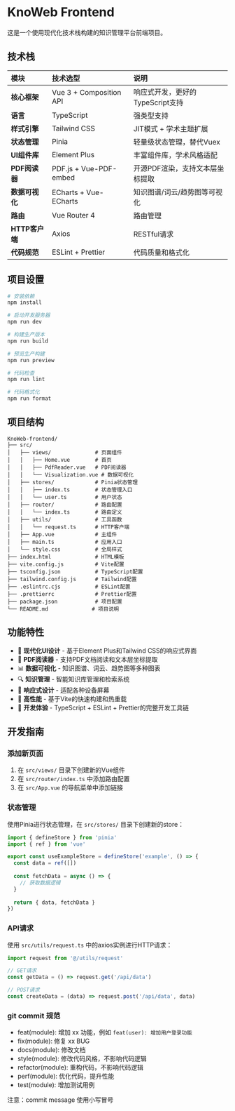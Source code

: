 # KnoWeb Frontend

这是一个使用现代化技术栈构建的知识管理平台前端项目。

## 技术栈

| 模块           | 技术选型                | 说明                                    |
| :------------- | :---------------------- | :-------------------------------------- |
| **核心框架**   | Vue 3 + Composition API | 响应式开发，更好的TypeScript支持        |
| **语言**       | TypeScript              | 强类型支持                              |
| **样式引擎**   | Tailwind CSS            | JIT模式 + 学术主题扩展                  |
| **状态管理**   | Pinia                   | 轻量级状态管理，替代Vuex                |
| **UI组件库**   | Element Plus            | 丰富组件库，学术风格适配                |
| **PDF阅读器**  | PDF.js + Vue-PDF-embed  | 开源PDF渲染，支持文本层坐标提取         |
| **数据可视化** | ECharts + Vue-ECharts   | 知识图谱/词云/趋势图等可视化            |
| **路由**       | Vue Router 4            | 路由管理                                |
| **HTTP客户端** | Axios                   | RESTful请求                             |
| **代码规范**   | ESLint + Prettier       | 代码质量和格式化                        |

## 项目设置

```bash
# 安装依赖
npm install

# 启动开发服务器
npm run dev

# 构建生产版本
npm run build

# 预览生产构建
npm run preview

# 代码检查
npm run lint

# 代码格式化
npm run format
```

## 项目结构

```
KnoWeb-frontend/
├── src/
│   ├── views/              # 页面组件
│   │   ├── Home.vue        # 首页
│   │   ├── PdfReader.vue   # PDF阅读器
│   │   └── Visualization.vue # 数据可视化
│   ├── stores/             # Pinia状态管理
│   │   ├── index.ts        # 状态管理入口
│   │   └── user.ts         # 用户状态
│   ├── router/             # 路由配置
│   │   └── index.ts        # 路由定义
│   ├── utils/              # 工具函数
│   │   └── request.ts      # HTTP客户端
│   ├── App.vue             # 主组件
│   ├── main.ts             # 应用入口
│   └── style.css           # 全局样式
├── index.html              # HTML模板
├── vite.config.js          # Vite配置
├── tsconfig.json           # TypeScript配置
├── tailwind.config.js      # Tailwind配置
├── .eslintrc.cjs           # ESLint配置
├── .prettierrc             # Prettier配置
├── package.json            # 项目配置
└── README.md              # 项目说明
```

## 功能特性

- 🎨 **现代化UI设计** - 基于Element Plus和Tailwind CSS的响应式界面
- 📖 **PDF阅读器** - 支持PDF文档阅读和文本层坐标提取
- 📊 **数据可视化** - 知识图谱、词云、趋势图等多种图表
- 🔍 **知识管理** - 智能知识库管理和检索系统
- 📱 **响应式设计** - 适配各种设备屏幕
- 🚀 **高性能** - 基于Vite的快速构建和热重载
- 🔧 **开发体验** - TypeScript + ESLint + Prettier的完整开发工具链

## 开发指南

### 添加新页面

1. 在 `src/views/` 目录下创建新的Vue组件
2. 在 `src/router/index.ts` 中添加路由配置
3. 在 `src/App.vue` 的导航菜单中添加链接

### 状态管理

使用Pinia进行状态管理，在 `src/stores/` 目录下创建新的store：

```typescript
import { defineStore } from 'pinia'
import { ref } from 'vue'

export const useExampleStore = defineStore('example', () => {
  const data = ref([])
  
  const fetchData = async () => {
    // 获取数据逻辑
  }
  
  return { data, fetchData }
})
```

### API请求

使用 `src/utils/request.ts` 中的axios实例进行HTTP请求：

```typescript
import request from '@/utils/request'

// GET请求
const getData = () => request.get('/api/data')

// POST请求
const createData = (data) => request.post('/api/data', data)
```

###  git commit 规范

- feat(module): 增加 xx 功能，例如 `feat(user): 增加用户登录功能`
- fix(module): 修复 xx BUG
- docs(module): 修改文档
- style(module): 修改代码风格，不影响代码逻辑
- refactor(module): 重构代码，不影响代码逻辑
- perf(module): 优化代码，提升性能
- test(module): 增加测试用例

注意：commit message 使用小写冒号